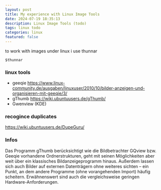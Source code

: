 ```yaml
---
layout: post
title: My experience with Linux Image Tools 
date: 2024-07-19 18:35:13
description: Linux Image Tools (todo)
tags: linux todo
categories: linux
featured: false
---
```


to work with images under linux i use thunnar
````markup
$thunnar
````

### linux tools 

- geeqie https://www.linux-community.de/ausgaben/linuxuser/2010/10/bilder-anzeigen-und-organisieren-mit-geeqie/3/
- gThumb https://wiki.ubuntuusers.de/gThumb/
- Gwenview (KDE)

### recogince duplicates
https://wiki.ubuntuusers.de/DupeGuru/


### Infos
Das Programm gThumb berücksichtigt wie die Bildbetrachter GQview bzw. Geeqie 
vorhandene Ordnerstrukturen, geht mit seinen Möglichkeiten aber weit über 
ein klassisches Bildanzeigeprogramm hinaus. Außerdem lassen sich auch Bilder 
auf externen Datenträgern ohne weiteres sichten – ein 
Punkt, an dem andere Programme (ohne vorangehenden Import) häufig scheitern. 
Erwähnenswert sind auch die vergleichsweise geringen Hardware-Anforderungen.
